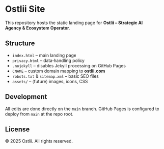 # Ostlii Site

This repository hosts the static landing page for **Ostlii – Strategic AI Agency & Ecosystem Operator**.

## Structure

- `index.html` – main landing page  
- `privacy.html` – data‑handling policy  
- `.nojekyll` – disables Jekyll processing on GitHub Pages  
- `CNAME` – custom domain mapping to **ostlii.com**  
- `robots.txt` & `sitemap.xml` – basic SEO files  
- `assets/` – (future) images, icons, CSS

## Development

All edits are done directly on the `main` branch. GitHub Pages is configured to deploy from `main` at the repo root.

## License

© 2025 Ostlii. All rights reserved.
